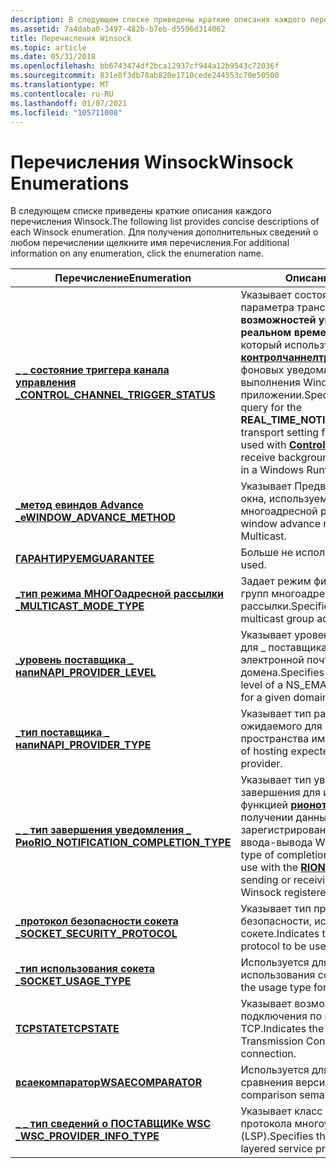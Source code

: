 ```yaml
---
description: В следующем списке приведены краткие описания каждого перечисления Winsock. Для получения дополнительных сведений о любом перечислении щелкните имя перечисления.
ms.assetid: 7a4daba0-3497-482b-b7eb-d5596d314062
title: Перечисления Winsock
ms.topic: article
ms.date: 05/31/2018
ms.openlocfilehash: bb6743474df2bca12937cf944a12b9543c72036f
ms.sourcegitcommit: 831e8f3db78ab820e1710cede244553c70e50500
ms.translationtype: MT
ms.contentlocale: ru-RU
ms.lasthandoff: 01/07/2021
ms.locfileid: "105711008"
---
```

# <a name="winsock-enumerations"></a><span data-ttu-id="155cd-104">Перечисления Winsock</span><span class="sxs-lookup"><span data-stu-id="155cd-104">Winsock Enumerations</span></span>

<span data-ttu-id="155cd-105">В следующем списке приведены краткие описания каждого перечисления Winsock.</span><span class="sxs-lookup"><span data-stu-id="155cd-105">The following list provides concise descriptions of each Winsock enumeration.</span></span> <span data-ttu-id="155cd-106">Для получения дополнительных сведений о любом перечислении щелкните имя перечисления.</span><span class="sxs-lookup"><span data-stu-id="155cd-106">For additional information on any enumeration, click the enumeration name.</span></span>

| <span data-ttu-id="155cd-107">Перечисление</span><span class="sxs-lookup"><span data-stu-id="155cd-107">Enumeration</span></span> | <span data-ttu-id="155cd-108">Описание</span><span class="sxs-lookup"><span data-stu-id="155cd-108">Description</span></span> |
|-|-|
| [<span data-ttu-id="155cd-109">**\_ \_ состояние триггера канала управления \_**</span><span class="sxs-lookup"><span data-stu-id="155cd-109">**CONTROL\_CHANNEL\_TRIGGER\_STATUS**</span></span>](/windows/win32/api/mstcpip/ne-mstcpip-control_channel_trigger_status) | <span data-ttu-id="155cd-110">Указывает состояние из запроса для параметра транспорта **\_ \_ \_ возможностей уведомлений в реальном времени** для сокета TCP, который используется с [**контролчаннелтригжер**](/uwp/api/Windows.Networking.Sockets.ControlChannelTrigger) для получения фоновых уведомлений в среда выполнения Windows приложении.</span><span class="sxs-lookup"><span data-stu-id="155cd-110">Specifies the status from a query for the **REAL\_TIME\_NOTIFICATION\_CAPABILITY** transport setting for a TCP socket that is used with [**ControlChannelTrigger**](/uwp/api/Windows.Networking.Sockets.ControlChannelTrigger) to receive background network notifications in a Windows Runtime application.</span></span> |
| [<span data-ttu-id="155cd-111">**\_метод евиндов Advance \_**</span><span class="sxs-lookup"><span data-stu-id="155cd-111">**eWINDOW\_ADVANCE\_METHOD**</span></span>](/windows/win32/api/wsrm/ne-wsrm-ewindow_advance_method) | <span data-ttu-id="155cd-112">Указывает Предварительный режим окна, используемый для надежной многоадресной рассылки.</span><span class="sxs-lookup"><span data-stu-id="155cd-112">Specifies the window advance mode used for Reliable Multicast.</span></span> |
| [<span data-ttu-id="155cd-113">**ГАРАНТИРУЕМ**</span><span class="sxs-lookup"><span data-stu-id="155cd-113">**GUARANTEE**</span></span>](./guarantee-2.md) | <span data-ttu-id="155cd-114">Больше не используется.</span><span class="sxs-lookup"><span data-stu-id="155cd-114">No longer used.</span></span> |
| [<span data-ttu-id="155cd-115">**\_тип режима МНОГОадресной рассылки \_**</span><span class="sxs-lookup"><span data-stu-id="155cd-115">**MULTICAST\_MODE\_TYPE**</span></span>](/windows/win32/api/ws2ipdef/ne-ws2ipdef-multicast_mode_type) | <span data-ttu-id="155cd-116">Задает режим фильтрации для адресов групп многоадресной рассылки.</span><span class="sxs-lookup"><span data-stu-id="155cd-116">Specifies the filter mode for multicast group addresses.</span></span> |
| [<span data-ttu-id="155cd-117">**\_уровень поставщика \_ напи**</span><span class="sxs-lookup"><span data-stu-id="155cd-117">**NAPI\_PROVIDER\_LEVEL**</span></span>](/windows/win32/api/nsemail/ne-nsemail-napi_provider_level) | <span data-ttu-id="155cd-118">Указывает уровень центра поставщика для \_ поставщика пространства имен электронной почты NS для данного домена.</span><span class="sxs-lookup"><span data-stu-id="155cd-118">Specifies the provider authority level of a NS\_EMAIL namespace provider for a given domain.</span></span> |
| [<span data-ttu-id="155cd-119">**\_тип поставщика \_ напи**</span><span class="sxs-lookup"><span data-stu-id="155cd-119">**NAPI\_PROVIDER\_TYPE**</span></span>](/windows/win32/api/nsemail/ne-nsemail-napi_provider_type) | <span data-ttu-id="155cd-120">Указывает тип размещения, ожидаемого для поставщика пространства имен.</span><span class="sxs-lookup"><span data-stu-id="155cd-120">Specifies the type of hosting expected for a namespace provider.</span></span> |
| [<span data-ttu-id="155cd-121">**\_ \_ тип завершения уведомления \_ Рио**</span><span class="sxs-lookup"><span data-stu-id="155cd-121">**RIO\_NOTIFICATION\_COMPLETION\_TYPE**</span></span>](/windows/win32/api/mswsock/ne-mswsock-rio_notification_completion_type) | <span data-ttu-id="155cd-122">Указывает тип уведомлений очереди завершения для использования с функцией [**рионотифи**](/windows/win32/api/mswsock/nc-mswsock-lpfn_rionotify) при отправке или получении данных с помощью зарегистрированных расширений ввода-вывода Winsock.</span><span class="sxs-lookup"><span data-stu-id="155cd-122">Specifies the type of completion queue notifications to use with the [**RIONotify**](/windows/win32/api/mswsock/nc-mswsock-lpfn_rionotify) function when sending or receiving data using the Winsock registered I/O extensions.</span></span> |
| [<span data-ttu-id="155cd-123">**\_протокол безопасности сокета \_**</span><span class="sxs-lookup"><span data-stu-id="155cd-123">**SOCKET\_SECURITY\_PROTOCOL**</span></span>](/windows/win32/api/mstcpip/ne-mstcpip-socket_security_protocol) | <span data-ttu-id="155cd-124">Указывает тип протокола безопасности, используемого на сокете.</span><span class="sxs-lookup"><span data-stu-id="155cd-124">Indicates the type of security protocol to be used on a socket.</span></span> |
| [<span data-ttu-id="155cd-125">**\_тип использования сокета \_**</span><span class="sxs-lookup"><span data-stu-id="155cd-125">**SOCKET\_USAGE\_TYPE**</span></span>](/windows/win32/api/Mstcpip/ne-mstcpip-socket_usage_type) | <span data-ttu-id="155cd-126">Используется для указания типа использования сокета.</span><span class="sxs-lookup"><span data-stu-id="155cd-126">Used to specified the usage type for the socket.</span></span> |
| [<span data-ttu-id="155cd-127">**TCPSTATE**</span><span class="sxs-lookup"><span data-stu-id="155cd-127">**TCPSTATE**</span></span>](/windows/win32/api/mstcpip/ne-mstcpip-tcpstate) | <span data-ttu-id="155cd-128">Указывает возможные состояния подключения по протоколу TCP.</span><span class="sxs-lookup"><span data-stu-id="155cd-128">Indicates the possible states of a Transmission Control Protocol (TCP) connection.</span></span> |
| [<span data-ttu-id="155cd-129">**всаекомпаратор**</span><span class="sxs-lookup"><span data-stu-id="155cd-129">**WSAECOMPARATOR**</span></span>](/windows/win32/api/Winsock2/ne-winsock2-wsaecomparator) | <span data-ttu-id="155cd-130">Используется для семантики сравнения версий.</span><span class="sxs-lookup"><span data-stu-id="155cd-130">Used for version-comparison semantics.</span></span> |
| [<span data-ttu-id="155cd-131">**\_ \_ тип сведений о ПОСТАВЩИКе WSC \_**</span><span class="sxs-lookup"><span data-stu-id="155cd-131">**WSC\_PROVIDER\_INFO\_TYPE**</span></span>](/windows/win32/api/ws2spi/ne-ws2spi-wsc_provider_info_type) | <span data-ttu-id="155cd-132">Указывает класс сведений для протокола многоуровневой службы (LSP).</span><span class="sxs-lookup"><span data-stu-id="155cd-132">Specifies the information class of a layered service protocol (LSP).</span></span> |
